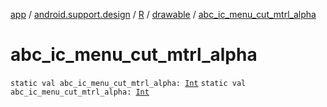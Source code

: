 [app](../../../index.md) / [android.support.design](../../index.md) / [R](../index.md) / [drawable](index.md) / [abc_ic_menu_cut_mtrl_alpha](.)

# abc_ic_menu_cut_mtrl_alpha

`static val abc_ic_menu_cut_mtrl_alpha: `[`Int`](https://kotlinlang.org/api/latest/jvm/stdlib/kotlin/-int/index.html)
`static val abc_ic_menu_cut_mtrl_alpha: `[`Int`](https://kotlinlang.org/api/latest/jvm/stdlib/kotlin/-int/index.html)
